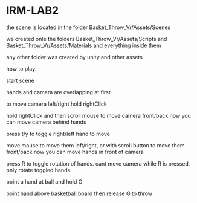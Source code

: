 # IRM-LAB2
 
the scene is located in the folder Basket_Throw_Vr/Assets/Scenes

we created onle the folders Basket_Throw_Vr/Assets/Scripts and Basket_Throw_Vr/Assets/Materials and everything inside them

any other folder was created by unity and other assets


how to play:

start scene

hands and camera are overlapping at first

to move camera left/right hold rightClick

hold rightClick and then scroll mouse to move camera front/back
now you can move camera behind hands

press t/y to toggle right/left hand to move

move mouse to move them left/right, or with scroll button to move them front/back
now you can move hands in front of camera

press R to toggle rotation of hands.
cant move camera while R is pressed, only rotate toggled hands

point a hand at ball and hold G

point hand above basketball board then release G to throw
